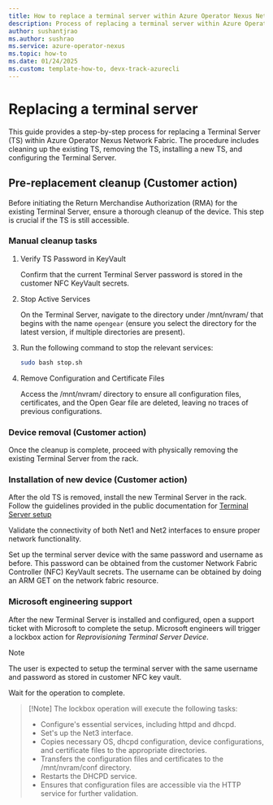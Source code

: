 ```yaml
---
title: How to replace a terminal server within Azure Operator Nexus Network Fabric
description: Process of replacing a terminal server within Azure Operator Nexus Network Fabric
author: sushantjrao 
ms.author: sushrao
ms.service: azure-operator-nexus
ms.topic: how-to
ms.date: 01/24/2025
ms.custom: template-how-to, devx-track-azurecli
---
```


# Replacing a terminal server

This guide provides a step-by-step process for replacing a Terminal Server (TS) within Azure Operator Nexus Network Fabric. The procedure includes cleaning up the existing TS, removing the TS, installing a new TS, and configuring the Terminal Server.

## Pre-replacement cleanup (Customer action)

Before initiating the Return Merchandise Authorization (RMA) for the existing Terminal Server, ensure a thorough cleanup of the device. This step is crucial if the TS is still accessible.

### Manual cleanup tasks

1. Verify TS Password in KeyVault

    Confirm that the current Terminal Server password is stored in the customer NFC KeyVault secrets.

2. Stop Active Services

    On the Terminal Server, navigate to the directory under /mnt/nvram/ that begins with the name `opengear` (ensure you select the directory for the latest version, if multiple directories are present).

3. Run the following command to stop the relevant services:
    
    ```bash
    sudo bash stop.sh   
    ```

4. Remove Configuration and Certificate Files

    Access the /mnt/nvram/ directory to ensure all configuration files, certificates, and the Open Gear file are deleted, leaving no traces of previous configurations.

### Device removal (Customer action)

Once the cleanup is complete, proceed with physically removing the existing Terminal Server from the rack.

### Installation of new device (Customer action)

After the old TS is removed, install the new Terminal Server in the rack. Follow the guidelines provided in the public documentation for [Terminal Server setup](howto-platform-prerequisites.md)

Validate the connectivity of both Net1 and Net2 interfaces to ensure proper network functionality.

Set up the terminal server device with the same password and username as before. This password can be obtained from the customer Network Fabric Controller (NFC) KeyVault secrets. The username can be obtained by doing an ARM GET on the network fabric resource.

### Microsoft engineering support

After the new Terminal Server is installed and configured, open a support ticket with Microsoft to complete the setup. Microsoft engineers will trigger a lockbox action for *Reprovisioning Terminal Server Device*.

>[!Note]
>The user is expected to setup the terminal server with the same username and password as stored in customer NFC key vault.

Wait for the operation to complete.

>[!Note] The lockbox operation will execute the following tasks:
> - Configure's essential services, including httpd and dhcpd.<br>
> - Set's up the Net3 interface.<br>
> - Copies necessary OS, dhcpd configuration, device configurations, and certificate files to the appropriate directories.<br>
> - Transfers the configuration files and certificates to the /mnt/nvram/conf directory.<br>
> - Restarts the DHCPD service.<br>
> - Ensures that configuration files are accessible via the HTTP service for further validation.<br>

